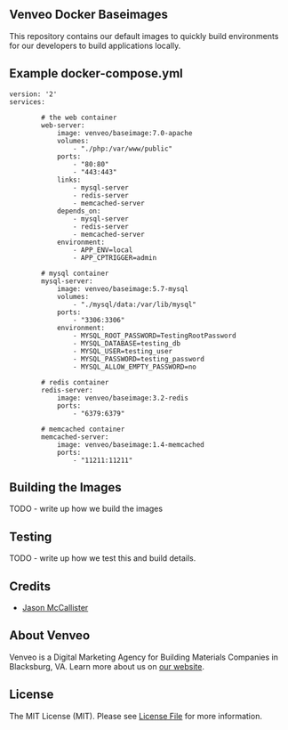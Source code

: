 ## Venveo Docker Baseimages

This repository contains our default images to quickly build environments for our developers to build applications locally.

## Example docker-compose.yml

```
version: '2'
services:

        # the web container
        web-server:
            image: venveo/baseimage:7.0-apache
            volumes:
                - "./php:/var/www/public"
            ports:
                - "80:80"
                - "443:443"
            links:
                - mysql-server
                - redis-server
                - memcached-server
            depends_on:
                - mysql-server
                - redis-server
                - memcached-server
            environment:
                - APP_ENV=local
                - APP_CPTRIGGER=admin

        # mysql container
        mysql-server:
            image: venveo/baseimage:5.7-mysql
            volumes:
                - "./mysql/data:/var/lib/mysql"
            ports:
                - "3306:3306"
            environment:
                - MYSQL_ROOT_PASSWORD=TestingRootPassword
                - MYSQL_DATABASE=testing_db
                - MYSQL_USER=testing_user
                - MYSQL_PASSWORD=testing_password
                - MYSQL_ALLOW_EMPTY_PASSWORD=no

        # redis container
        redis-server:
            image: venveo/baseimage:3.2-redis
            ports:
                - "6379:6379"

        # memcached container
        memcached-server:
            image: venveo/baseimage:1.4-memcached
            ports:
                - "11211:11211"
```

## Building the Images

TODO - write up how we build the images

## Testing

TODO - write up how we test this and build details.

## Credits

* [Jason McCallister](https://github.com/themccallister)

## About Venveo

Venveo is a Digital Marketing Agency for Building Materials Companies in Blacksburg, VA. Learn more about us on [our website](https://www.venveo.com).

## License

The MIT License (MIT). Please see [License File](LICENSE) for more information.
